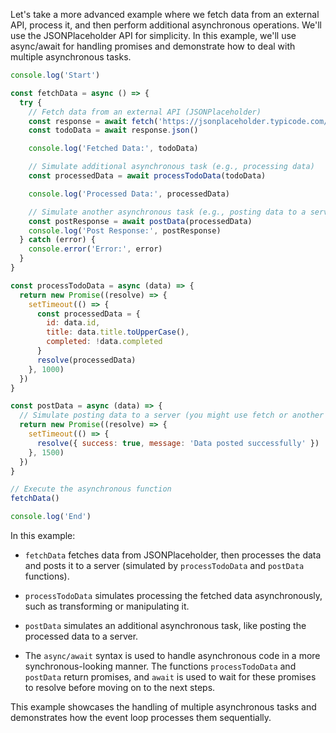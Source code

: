 Let's take a more advanced example where we fetch data from an external API, process it, and then perform additional asynchronous operations. We'll use the JSONPlaceholder API for simplicity. In this example, we'll use async/await for handling promises and demonstrate how to deal with multiple asynchronous tasks.

```js
console.log('Start')

const fetchData = async () => {
  try {
    // Fetch data from an external API (JSONPlaceholder)
    const response = await fetch('https://jsonplaceholder.typicode.com/todos/1')
    const todoData = await response.json()

    console.log('Fetched Data:', todoData)

    // Simulate additional asynchronous task (e.g., processing data)
    const processedData = await processTodoData(todoData)

    console.log('Processed Data:', processedData)

    // Simulate another asynchronous task (e.g., posting data to a server)
    const postResponse = await postData(processedData)
    console.log('Post Response:', postResponse)
  } catch (error) {
    console.error('Error:', error)
  }
}

const processTodoData = async (data) => {
  return new Promise((resolve) => {
    setTimeout(() => {
      const processedData = {
        id: data.id,
        title: data.title.toUpperCase(),
        completed: !data.completed
      }
      resolve(processedData)
    }, 1000)
  })
}

const postData = async (data) => {
  // Simulate posting data to a server (you might use fetch or another API here)
  return new Promise((resolve) => {
    setTimeout(() => {
      resolve({ success: true, message: 'Data posted successfully' })
    }, 1500)
  })
}

// Execute the asynchronous function
fetchData()

console.log('End')
```

In this example:

- `fetchData` fetches data from JSONPlaceholder, then processes the data and posts it to a server (simulated by `processTodoData` and `postData` functions).

- `processTodoData` simulates processing the fetched data asynchronously, such as transforming or manipulating it.

- `postData` simulates an additional asynchronous task, like posting the processed data to a server.

- The `async/await` syntax is used to handle asynchronous code in a more synchronous-looking manner. The functions `processTodoData` and `postData` return promises, and `await` is used to wait for these promises to resolve before moving on to the next steps.

This example showcases the handling of multiple asynchronous tasks and demonstrates how the event loop processes them sequentially.
